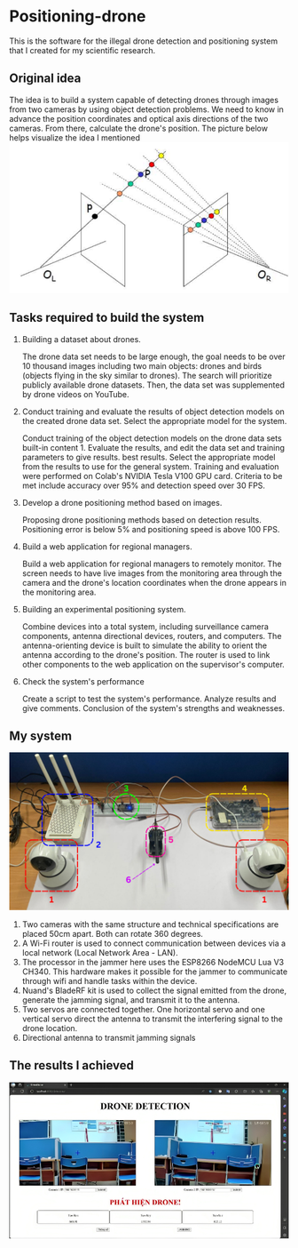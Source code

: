 # Positioning-drone
This is the software for the illegal drone detection and positioning system that I created for my scientific research. 
## Original idea
The idea is to build a system capable of detecting drones through images from two cameras by using object detection problems. We need to know in advance the position coordinates and optical axis directions of the two cameras. From there, calculate the drone's position. The picture below helps visualize the idea I mentioned
![Alt text](/image1.png)
## Tasks required to build the system
1. Building a dataset about drones.

   The drone data set needs to be large enough, the goal needs to be over 10 thousand images including two main objects: drones and birds (objects flying in the sky similar to drones). The search will prioritize publicly available drone datasets. Then, the data set was supplemented by drone videos on YouTube.

2. Conduct training and evaluate the results of object detection models on the created drone data set. Select the appropriate model for the system.

   Conduct training of the object detection models on the drone data sets built-in content 1. Evaluate the results, and edit the data set and training parameters to give results. best results. Select the appropriate model from the results to use for the general system. Training and evaluation were performed on Colab's NVIDIA Tesla V100 GPU card. Criteria to be met include accuracy over 95% and detection speed over 30 FPS.

3. Develop a drone positioning method based on images.

   Proposing drone positioning methods based on detection results. Positioning error is below 5% and positioning speed is above 100 FPS.

4. Build a web application for regional managers.

   Build a web application for regional managers to remotely monitor. The screen needs to have live images from the monitoring area through the camera and the drone's location coordinates when the drone appears in the monitoring area.

5. Building an experimental positioning system.

   Combine devices into a total system, including surveillance camera components, antenna directional devices, routers, and computers. The antenna-orienting device is built to simulate the ability to orient the antenna according to the drone's position. The router is used to link other components to the web application on the supervisor's computer.

6. Check the system's performance

   Create a script to test the system's performance. Analyze results and give comments. Conclusion of the system's strengths and weaknesses.

## My system
![Alt text](/image2.png)
1. Two cameras with the same structure and technical specifications are placed 50cm apart. Both can rotate 360 degrees.
2. A Wi-Fi router is used to connect communication between devices via a local network (Local Network Area - LAN).
3. The processor in the jammer here uses the ESP8266 NodeMCU Lua V3 CH340. This hardware makes it possible for the jammer to communicate through wifi and handle tasks within the device.
4. Nuand's BladeRF kit is used to collect the signal emitted from the drone, generate the jamming signal, and transmit it to the antenna.
5. Two servos are connected together. One horizontal servo and one vertical servo direct the antenna to transmit the interfering signal to the drone location.
6. Directional antenna to transmit jamming signals
## The results I achieved
![Alt text](/image3.png)
